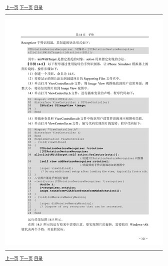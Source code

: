 [上一页](332.md) [下一页](334.md) [目录](../README.md)

***

![333](../images/333.png)

***

[上一页](332.md) [下一页](334.md) [目录](../README.md)